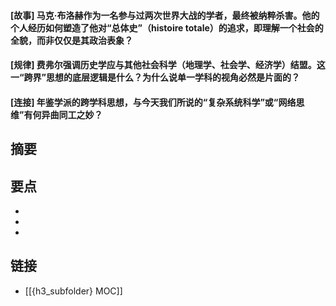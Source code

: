 #### [故事] 马克·布洛赫作为一名参与过两次世界大战的学者，最终被纳粹杀害。他的个人经历如何塑造了他对“总体史”（histoire totale）的追求，即理解一个社会的全貌，而非仅仅是其政治表象？


#### [规律] 费弗尔强调历史学应与其他社会科学（地理学、社会学、经济学）结盟。这一“跨界”思想的底层逻辑是什么？为什么说单一学科的视角必然是片面的？


#### [连接] 年鉴学派的跨学科思想，与今天我们所说的“复杂系统科学”或“网络思维”有何异曲同工之妙？


## 摘要


## 要点

- 
- 
- 

## 链接

- [[{h3_subfolder} MOC]]
